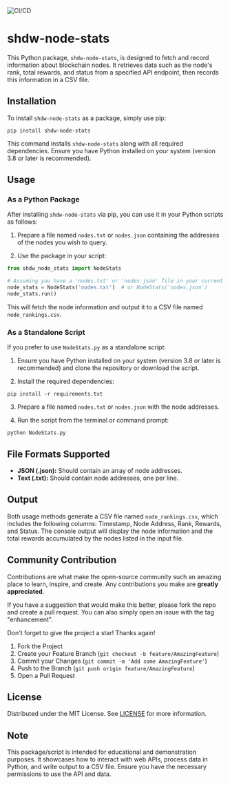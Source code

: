 ![CI/CD](https://github.com/AnyNodes/shdw-node-stats/actions/workflows/cicd.yml/badge.svg)

# shdw-node-stats

This Python package, `shdw-node-stats`, is designed to fetch and record information about blockchain nodes. It retrieves data such as the node's rank, total rewards, and status from a specified API endpoint, then records this information in a CSV file.

## Installation

To install `shdw-node-stats` as a package, simply use pip:

```
pip install shdw-node-stats
```

This command installs `shdw-node-stats` along with all required dependencies. Ensure you have Python installed on your system (version 3.8 or later is recommended).

## Usage

### As a Python Package

After installing `shdw-node-stats` via pip, you can use it in your Python scripts as follows:

1. Prepare a file named `nodes.txt` or `nodes.json` containing the addresses of the nodes you wish to query.

2. Use the package in your script:

```python
from shdw_node_stats import NodeStats

# Assuming you have a 'nodes.txt' or 'nodes.json' file in your current directory
node_stats = NodeStats('nodes.txt')  # or NodeStats('nodes.json')
node_stats.run()
```

This will fetch the node information and output it to a CSV file named `node_rankings.csv`.

### As a Standalone Script

If you prefer to use `NodeStats.py` as a standalone script:

1. Ensure you have Python installed on your system (version 3.8 or later is recommended) and clone the repository or download the script.

2. Install the required dependencies:

```
pip install -r requirements.txt
```

3. Prepare a file named `nodes.txt` or `nodes.json` with the node addresses.

4. Run the script from the terminal or command prompt:

```
python NodeStats.py
```

## File Formats Supported

- **JSON (.json):** Should contain an array of node addresses.
- **Text (.txt):** Should contain node addresses, one per line.

## Output

Both usage methods generate a CSV file named `node_rankings.csv`, which includes the following columns: Timestamp, Node Address, Rank, Rewards, and Status. The console output will display the node information and the total rewards accumulated by the nodes listed in the input file.

## Community Contribution

Contributions are what make the open-source community such an amazing place to learn, inspire, and create. Any contributions you make are **greatly appreciated**.

If you have a suggestion that would make this better, please fork the repo and create a pull request. You can also simply open an issue with the tag "enhancement".

Don't forget to give the project a star! Thanks again!

1. Fork the Project
2. Create your Feature Branch (`git checkout -b feature/AmazingFeature`)
3. Commit your Changes (`git commit -m 'Add some AmazingFeature'`)
4. Push to the Branch (`git push origin feature/AmazingFeature`)
5. Open a Pull Request

## License

Distributed under the MIT License. See [LICENSE](./LICENSE) for more information.

## Note

This package/script is intended for educational and demonstration purposes. It showcases how to interact with web APIs, process data in Python, and write output to a CSV file. Ensure you have the necessary permissions to use the API and data.
